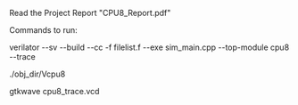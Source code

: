Read the Project Report "CPU8_Report.pdf"

Commands to run:

verilator --sv --build --cc -f filelist.f --exe sim_main.cpp --top-module cpu8 --trace

./obj_dir/Vcpu8

gtkwave cpu8_trace.vcd
